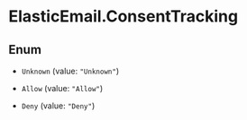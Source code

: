# ElasticEmail.ConsentTracking

## Enum


* `Unknown` (value: `"Unknown"`)

* `Allow` (value: `"Allow"`)

* `Deny` (value: `"Deny"`)


